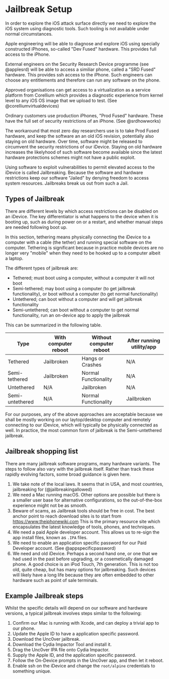 # Jailbreak Setup

In order to explore the iOS attack surface directly we need to explore the iOS system using diagnostic tools.  Such tooling is not available under normal circumstances.

Apple engineering will be able to diagnose and explore iOS using specially constructed iPhones, so-called "Dev Fused" hardware.  This provides full access to the iPhone.

External engineers on the Security Research Device programme (see @applesrd) will be able to access a similiar phone, called a "SRD Fused" hardware.  This provides ssh access to the iPhone.  Such engineers can choose any entitlements and therefore can run any software on the phone.

Approved organisations can get access to a virtualization as a service platform from Corellium which provides a diagnostic experience from kernel level to any iOS OS image that we upload to test. (See @corelliumvirtualdevices)

Ordinary customers use production iPhones, "Prod Fused" hardware.  These have the full set of security restrictions of an iPhone. (See @srdhowworks)

The workaround that most zero day researchers use is to take Prod Fused hardware, and keep the software an an old iOS revision, potentially also staying on old hardware.  Over time, software might be released to circumvent the security restrictions of our iDevice.  Staying on old hardware increases the likelyhood of such software become available since the latest hardware protections schemes might not have a public exploit.

Using software to exploit vulnerabilities to permit elevated access to the iDevice is called Jailbreaking.  Because the software and hardware restrictions keep our software "Jailed" by denying freedom to access system resources.  Jailbreaks break us out from such a Jail.

## Types of Jailbreak

There are different levels by which access restrictions can be disabled on an iDevice.  The key differentiator is what happens to the device when it is booting up, such as during power on or a restart, and whether manual steps are needed following boot up.

In this section, tethering means physically connecting the iDevice to a computer with a cable (the tether) and running special software on the computer.  Tethering is significant because in practice mobile devices are no longer very "mobile" when they need to be hooked up to a computer albeit a laptop.

The different types of jailbreak are:

- Tethered; must boot using a computer, without a computer it will not boot
- Semi-tethered; may boot using a computer (to get jailbreak functionality), or boot without a computer (to get normal functionality) 
- Untethered; can boot without a computer and will get jailbreak functionality
- Semi-untethered; can boot without a computer to get normal functionality, run an on-device app to apply the jailbreak

This can be summarized in the following table.

| Type | With computer reboot | Without computer reboot | After running utility/app
| -- | -- | -- | -- |
| Tethered | Jailbroken | Hangs or Crashes | N/A |
| Semi-tethered | Jailbroken | Normal Functionality | N/A |
| Untethered | N/A | Jailbroken  | N/A |
| Semi-untethered | N/A | Normal Functionality | Jailbroken

For our purposes, any of the above approaches are acceptable because we shall be mostly working on our laytop/desktop computer and remotely connecting to our iDevice, which will typically be physically connected as well.  In practice, the most common form of jailbreak is the Semi-untethered jailbreak.

## Jailbreak shopping list

There are many jailbreak software programs, many hardware variants.  The steps to follow also vary with the jailbreak itself.  Rather than track these rapidly evolving factors, some broad guidance is given here.

1.  We take note of the local laws.  It seems that in USA, and most countries, jailbreaking for (@jailbreakingallowed)
1.  We need a Mac running macOS.  Other options are possible but there is a smaller user base for alternative configurations, so the out-of-the-box experience might not be as smooth.
1.  Beware of scams, as Jailbreak tools should be free in cost.  The best anchor point to reach download sites is to start from https://www.theiphonewiki.com  This is the primary resource site which encapsulates the latest knowledge of tools, phones, and techniques.
1.  We need a paid Apple developer account.  This allows us to re-sign the app install files, known as `.IPA` files.
1.  We need to enable an application specific password for our Paid Developer account.  (See @appspecificpassword)
1.  We need and old iDevice.  Perhaps a second hand one, or one that we had used in the past before upgrading, or a cosemetically damaged phone.  A good choice is an iPod Touch, 7th generation.  This is not too old, quite cheap, but has many options for jailbreaking.  Such devices will likely have a long life because they are often embedded to other hardware such as point of sale terminals.

## Example Jailbreak steps

Whilst the specific details will depend on our software and hardware versions, a typical jailbreak involves steps similar to the following:

1. Confirm our Mac is running with Xcode, and can deploy a trivial app to our phone.
1. Update the Apple ID to have a application specific password.
1. Download the Unc0ver jailbreak.
1. Download the Cydia Impactor Tool and install it.
1. Drag the Unc0ver IPA file onto Cydia Impactor.
1. Supply the Apple ID, and the application specific password.
1. Follow the On-Device prompts in the Unc0ver app, and then let it reboot.
1. Enable ssh on the iDevice and change the `root/alpine` credentials to something unique.
